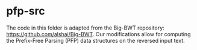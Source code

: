 # pfp-src

The code in this folder is adapted from the Big-BWT repository: https://github.com/alshai/Big-BWT. Our modifications allow for computing the Prefix-Free Parsing (PFP) data structures on the reversed input text.